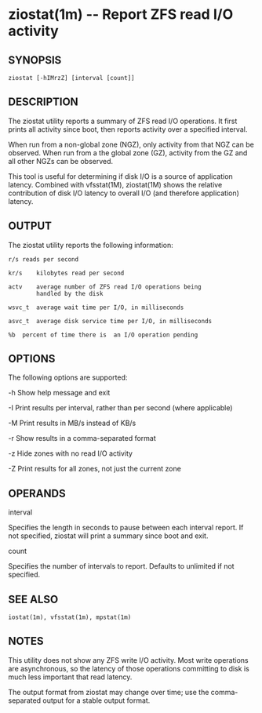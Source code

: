 ziostat(1m) -- Report ZFS read I/O activity
=============================================

## SYNOPSIS
    ziostat [-hIMrzZ] [interval [count]]

## DESCRIPTION
The ziostat utility reports a summary of ZFS read I/O operations.
It first prints all activity since boot, then reports activity
over a specified interval.

When run from a non-global zone (NGZ), only activity from that NGZ
can be observed.  When run from a the global zone (GZ), activity
from the GZ and all other NGZs can be observed.

This tool is useful for determining if disk I/O is a source of
application latency.  Combined with vfsstat(1M), ziostat(1M) shows
the relative contribution of disk I/O latency to overall I/O (and
therefore application) latency.

## OUTPUT
The ziostat utility reports the following information:

	r/s	reads per second

	kr/s	kilobytes read per second

	actv	average number of ZFS read I/O operations being
			handled by the disk

	wsvc_t	average wait time per I/O, in milliseconds

	asvc_t	average disk service time per I/O, in milliseconds

	%b	percent of time there is  an I/O operation pending

## OPTIONS
The following options are supported:

-h	Show help message and exit

-I	Print results per interval, rather than per second (where
	applicable)

-M	Print results in MB/s instead of KB/s

-r	Show results in a comma-separated format

-z	Hide zones with no read I/O activity

-Z	Print results for all zones, not just the current zone

## OPERANDS
interval

Specifies the length in seconds to pause between each interval
report.  If not specified, ziostat will print a summary since boot
and exit.

count 

Specifies the number of intervals to report.  Defaults to
unlimited if not specified. 

## SEE ALSO
    iostat(1m), vfsstat(1m), mpstat(1m)

## NOTES

This utility does not show any ZFS write I/O activity.  Most write
operations are asynchronous, so the latency of those operations
committing to disk is much less important that read latency.

The output format from ziostat may change over time; use the
comma-separated output for a stable output format.
